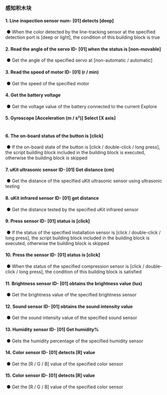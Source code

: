 
###  感知积木块

#### 1.	Line inspection sensor num- [01] detects [deep]
![]()
●   When the color detected by the line-tracking sensor at the specified detection port is [deep or light], the condition of this building block is true

#### 2.	Read the angle of the servo ID- [01] when the status is [non-movable]
![]()
●   Get the angle of the specified servo at [non-automatic / automatic]

#### 3.	Read the speed of motor ID- [01] (r / min)
![]()
●   Get the speed of the specified motor

#### 4.	Get the battery voltage
![]()
●   Get the voltage value of the battery connected to the current Explore

#### 5. Gyroscope [Acceleration (m / s²)] Select [X axis]
![]()

#### 6. The on-board status of the button is [click]
![]()
●   If the on-board state of the button is [click / double-click / long press], the script building block included in the building block is executed, otherwise the building block is skipped

#### 7.	uKit ultrasonic sensor ID- [01] Get distance (cm)
![]()
●   Get the distance of the specified uKit ultrasonic sensor using ultrasonic testing

#### 8.	uKit infrared sensor ID- [01] get distance
![]()
●   Get the distance tested by the specified uKit infrared sensor

#### 9.	Press sensor ID- [01] status is [click]
![]()
●   If the status of the specified installation sensor is [click / double-click / long press], the script building block included in the building block is executed, otherwise the building block is skipped

#### 10. Press the sensor ID- [01] status is [click]
![]()
●   When the status of the specified compression sensor is [click / double-click / long press], the condition of this building block is satisfied


#### 11. Brightness sensor ID- [01] obtains the brightness value (lux)
![]()
●   Get the brightness value of the specified brightness sensor

#### 12. Sound sensor ID- [01] obtains the sound intensity value
![]()
●   Get the sound intensity value of the specified sound sensor

#### 13. Humidity sensor ID- [01] Get humidity%
![]()
●   Gets the humidity percentage of the specified humidity sensor

#### 14. Color sensor ID- [01] detects [R] value
![]()
●   Get the [R / G / B] value of the specified color sensor

#### 15. Color sensor ID- [01] detects [R] value
![]()
●   Get the [R / G / B] value of the specified color sensor
